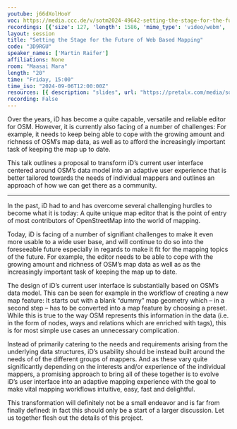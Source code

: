 ```yaml
---
youtube: j66dXolHooY
voc: https://media.ccc.de/v/sotm2024-49642-setting-the-stage-for-the-future-of-web-based-mapping
recordings: [{'size': 127, 'length': 1586, 'mime_type': 'video/webm', 'language': 'eng', 'filename': 'sotm2024-49642-eng-Setting_the_Stage_for_the_Future_of_Web_Based_Mapping_webm-hd.webm', 'state': 'new', 'folder': 'webm-hd', 'high_quality': True, 'width': 1920, 'height': 1080, 'updated_at': '2024-11-03T15:14:35.096+01:00', 'recording_url': 'https://cdn.media.ccc.de/events/sotm/2024/webm-hd/sotm2024-49642-eng-Setting_the_Stage_for_the_Future_of_Web_Based_Mapping_webm-hd.webm', 'url': 'https://api.media.ccc.de/public/recordings/81311', 'event_url': 'https://api.media.ccc.de/public/events/2c3332ca-9ce4-5b26-ad0a-d4df858e36a5', 'conference_url': 'https://api.media.ccc.de/public/conferences/sotm2024'}, {'size': 61, 'length': 1586, 'mime_type': 'video/webm', 'language': 'eng', 'filename': 'sotm2024-49642-eng-Setting_the_Stage_for_the_Future_of_Web_Based_Mapping_webm-sd.webm', 'state': 'new', 'folder': 'webm-sd', 'high_quality': False, 'width': 720, 'height': 576, 'updated_at': '2024-11-03T15:01:40.408+01:00', 'recording_url': 'https://cdn.media.ccc.de/events/sotm/2024/webm-sd/sotm2024-49642-eng-Setting_the_Stage_for_the_Future_of_Web_Based_Mapping_webm-sd.webm', 'url': 'https://api.media.ccc.de/public/recordings/81310', 'event_url': 'https://api.media.ccc.de/public/events/2c3332ca-9ce4-5b26-ad0a-d4df858e36a5', 'conference_url': 'https://api.media.ccc.de/public/conferences/sotm2024'}, {'size': 45, 'length': 1586, 'mime_type': 'video/mp4', 'language': 'eng', 'filename': 'sotm2024-49642-eng-Setting_the_Stage_for_the_Future_of_Web_Based_Mapping_sd.mp4', 'state': 'new', 'folder': 'h264-sd', 'high_quality': False, 'width': 720, 'height': 576, 'updated_at': '2024-11-03T14:52:56.216+01:00', 'recording_url': 'https://cdn.media.ccc.de/events/sotm/2024/h264-sd/sotm2024-49642-eng-Setting_the_Stage_for_the_Future_of_Web_Based_Mapping_sd.mp4', 'url': 'https://api.media.ccc.de/public/recordings/81309', 'event_url': 'https://api.media.ccc.de/public/events/2c3332ca-9ce4-5b26-ad0a-d4df858e36a5', 'conference_url': 'https://api.media.ccc.de/public/conferences/sotm2024'}, {'size': 24, 'length': 1586, 'mime_type': 'audio/mpeg', 'language': 'eng', 'filename': 'sotm2024-49642-eng-Setting_the_Stage_for_the_Future_of_Web_Based_Mapping_mp3.mp3', 'state': 'new', 'folder': 'mp3', 'high_quality': False, 'width': 0, 'height': 0, 'updated_at': '2024-11-03T14:49:45.052+01:00', 'recording_url': 'https://cdn.media.ccc.de/events/sotm/2024/mp3/sotm2024-49642-eng-Setting_the_Stage_for_the_Future_of_Web_Based_Mapping_mp3.mp3', 'url': 'https://api.media.ccc.de/public/recordings/81308', 'event_url': 'https://api.media.ccc.de/public/events/2c3332ca-9ce4-5b26-ad0a-d4df858e36a5', 'conference_url': 'https://api.media.ccc.de/public/conferences/sotm2024'}, {'size': 131, 'length': 1586, 'mime_type': 'video/mp4', 'language': 'eng', 'filename': 'sotm2024-49642-eng-Setting_the_Stage_for_the_Future_of_Web_Based_Mapping_hd.mp4', 'state': 'new', 'folder': 'h264-hd', 'high_quality': True, 'width': 1920, 'height': 1080, 'updated_at': '2024-11-03T14:48:34.193+01:00', 'recording_url': 'https://cdn.media.ccc.de/events/sotm/2024/h264-hd/sotm2024-49642-eng-Setting_the_Stage_for_the_Future_of_Web_Based_Mapping_hd.mp4', 'url': 'https://api.media.ccc.de/public/recordings/81307', 'event_url': 'https://api.media.ccc.de/public/events/2c3332ca-9ce4-5b26-ad0a-d4df858e36a5', 'conference_url': 'https://api.media.ccc.de/public/conferences/sotm2024'}]
layout: session
title: "Setting the Stage for the Future of Web Based Mapping"
code: "3D9RGU"
speaker_names: ['Martin Raifer']
affiliations: None
room: "Maasai Mara"
length: "20"
time: "Friday, 15:00"
time_iso: "2024-09-06T12:00:00Z"
resources: [{ description: "slides", url: "https://pretalx.com/media/sotm2024/submissions/3D9RGU/resources/2024-sotm_JuJmMV5.pdf" }]
recording: False
---
```


Over the years, iD has become a quite capable, versatile and reliable editor for OSM. However, it is currently also facing of a number of challenges: For example, it needs to keep being able to cope with the growing amount and richness of OSM’s map data, as well as to afford the increasingly important task of keeping the map up to date.

This talk outlines a proposal to transform iD’s current user interface centered around OSM’s data model into an adaptive user experience that is better tailored towards the needs of individual mappers and outlines an approach of how we can get there as a community.

<hr>

In the past, iD had to and has overcome several challenging hurdles to become what it is today: A quite unique map editor that is the point of entry of most contributors of OpenStreetMap into the world of mapping.

Today, iD is facing of a number of signifiant challenges to make it even more usable to a wide user base, and will continue to do so into the foreseeable future especially in regards to make it fit for the mapping topics of the future. For example, the editor needs to be able to cope with the growing amount and richness of OSM’s map data as well as as the increasingly important task of keeping the map up to date.

The design of iD’s current user interface is substantially based on OSM’s data model. This can be seen for example in the workflow of creating a new map feature: It starts out with a blank “dummy” map geometry which – in a second step – has to be converted into a map feature by choosing a preset. While this is true to the way OSM represents this information in the data (i.e. in the form of nodes, ways and relations which are enriched with tags), this is for most simple use cases an unnecessary complication.

Instead of primarily catering to the needs and requirements arising from the underlying data structures, iD’s usability should be instead built around the needs of of the different groups of mappers. And as these vary quite significantly depending on the interests and/or experience of the individual mappers, a promising approach to bring all of these together is to evolve iD’s user interface into an adaptive mapping experience with the goal to make vital mapping workflows intuitive, easy, fast and delightful.

This transformation will definitely not be a small endeavor and is far from finally defined: in fact this should only be a start of a larger discussion. Let us together flesh out the details of this project.

